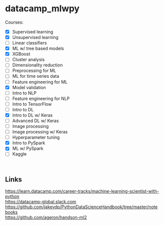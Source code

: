 # datacamp_mlwpy

Courses:

- [x] Supervised learning
- [x] Unsupervised learning
- [ ] Linear classifiers
- [x] ML w/ tree based models
- [x] XGBoost
- [ ] Cluster analysis
- [ ] Dimensionality reduction
- [ ] Preprocessing for ML
- [ ] ML for time series data
- [ ] Feature engineering for ML
- [x] Model validation
- [ ] Intro to NLP
- [ ] Feature engineering for NLP
- [ ] Intro to TensorFlow
- [ ] Intro to DL
- [x] Intro to DL w/ Keras
- [ ] Advanced DL w/ Keras
- [ ] Image processing
- [ ] Image processing w/ Keras
- [ ] Hyperparameter tuning
- [x] Intro to PySpark
- [x] ML w/ PySpark
- [ ] Kaggle

<br>

## Links

https://learn.datacamp.com/career-tracks/machine-learning-scientist-with-python<br>
https://datacamp-global.slack.com<br>
https://github.com/jakevdp/PythonDataScienceHandbook/tree/master/notebooks<br>
https://github.com/ageron/handson-ml2<br>
